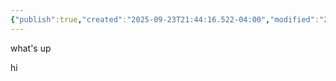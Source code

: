 ```yaml
---
{"publish":true,"created":"2025-09-23T21:44:16.522-04:00","modified":"2025-09-23T22:00:20.893-04:00","cssclasses":""}
---
```


what's up

hi
